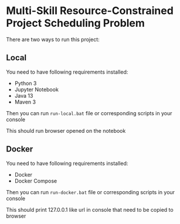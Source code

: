 # Multi-Skill Resource-Constrained Project Scheduling Problem
There are two ways to run this project:

## Local
You need to have following requirements installed:
* Python 3
* Jupyter Notebook
* Java 13
* Maven 3

Then you can run `run-local.bat` file or corresponding scripts in your console

This should run browser opened on the notebook

## Docker
You need to have following requirements installed:
* Docker
* Docker Compose

Then you can run `run-docker.bat` file or corresponding scripts in your console

This should print 127.0.0.1 like url in console that need to be copied to browser